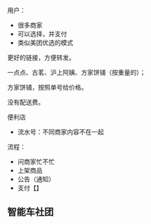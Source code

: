 
用户：
- 很多商家
- 可以选择，并支付
- 类似美团优选的模式

更好的链接，方便转发。

一点点、古茗、沪上阿姨、方家饼铺（按重量的）；

方家饼铺，按照单号给价格。

没有配送费。

便利店


- 流水号：不同商家内容不在一起

流程：
- 问商家忙不忙
- 上架商品
- 公告（通知）
- 支付【】


## 智能车社团
